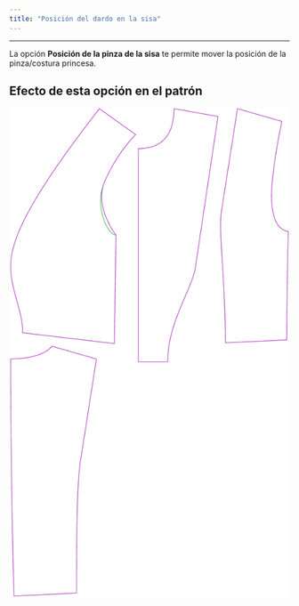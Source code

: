 ```yaml
---
title: "Posición del dardo en la sisa"
---
```


***

La opción **Posición de la pinza de la sisa** te permite mover la posición de la pinza/costura princesa.

## Efecto de esta opción en el patrón

![Esta imagen muestra el efecto de esta opción superponiendo varias variantes que tienen un valor diferente para esta opción](noble_armholedartposition_sample.svg "Efecto de esta opción en el patrón")
